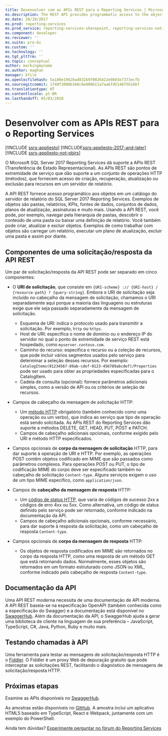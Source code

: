 ```yaml
---
title: Desenvolver com as APIs REST para o Reporting Services | Microsoft Docs
ms.description: The REST API provides programmatic access to the objects in a SQL Server 2017 Reporting Services report server catalog.
ms.date: 10/19/2017
ms.prod: reporting-services
ms.prod_service: reporting-services-sharepoint, reporting-services-native
ms.component: developer
ms.reviewer: ''
ms.suite: pro-bi
ms.custom: ''
ms.technology: ''
ms.tgt_pltfrm: ''
ms.topic: conceptual
author: markingmyname
ms.author: maghan
manager: kfile
ms.openlocfilehash: 5a180e19628ad832b970026422e9b03e7373ecfb
ms.sourcegitcommit: 1740f3090b168c0e809611a7aa6fd514075616bf
ms.translationtype: HT
ms.contentlocale: pt-BR
ms.lasthandoff: 05/03/2018
---
```

# <a name="develop-with-the-rest-apis-for-reporting-services"></a>Desenvolver com as APIs REST para o Reporting Services

[!INCLUDE [ssrs-appliesto](../../includes/ssrs-appliesto.md)] [!INCLUDE[ssrs-appliesto-2017-and-later](../../includes/ssrs-appliesto-2017-and-later.md)] [!INCLUDE [ssrs-appliesto-not-pbirs](../../includes/ssrs-appliesto-not-pbirs.md)]

O Microsoft SQL Server 2017 Reporting Services dá suporte a APIs REST (Transferência de Estado Representacional). As APIs REST são pontos de extremidade de serviço que dão suporte a um conjunto de operações HTTP (métodos), que fornecem acesso de criação, recuperação, atualização ou exclusão para recursos em um servidor de relatório.

A API REST fornece acesso programático aos objetos em um catálogo do servidor de relatório do SQL Server 2017 Reporting Services. Exemplos de objetos são pastas, relatórios, KPIs, fontes de dados, conjuntos de dados, planos de atualização, assinaturas e muito mais. Usando a API REST, você pode, por exemplo, navegar pela hierarquia de pastas, descobrir o conteúdo de uma pasta ou baixar uma definição de relatório. Você também pode criar, atualizar e excluir objetos. Exemplos de como trabalhar com objetos são carregar um relatório, executar um plano de atualização, excluir uma pasta e assim por diante.

## <a name="components-of-a-rest-api-requestresponse"></a>Componentes de uma solicitação/resposta da API REST

Um par de solicitação/resposta da API REST pode ser separado em cinco componentes:

* O **URI de solicitação**, que consiste em `{URI-scheme} :// {URI-host} / {resource-path} ? {query-string}`. Embora o URI de solicitação seja incluído no cabeçalho da mensagem de solicitação, chamamos o URI separadamente aqui porque a maioria das linguagens ou estruturas exige que ele seja passado separadamente da mensagem de solicitação.

    * Esquema de URI: indica o protocolo usado para transmitir a solicitação. Por exemplo, `http` ou `https`.
    * Host de URI: especifica o nome de domínio ou o endereço IP do servidor no qual o ponto de extremidade de serviço REST está hospedado, como `myserver.contoso.com`.
    * Caminho do recurso: especifica o recurso ou a coleção de recursos, que pode incluir vários segmentos usados pelo serviço para determinar a seleção desses recursos. Por exemplo: `CatalogItems(01234567-89ab-cdef-0123-456789abcdef)/Properties` pode ser usado para obter as propriedades especificadas para o CatalogItem.
    * Cadeia de consulta (opcional): fornece parâmetros adicionais simples, como a versão de API ou os critérios de seleção de recursos.

* Campos de cabeçalho da mensagem de solicitação HTTP:

    * Um [método HTTP](https://www.w3.org/Protocols/rfc2616/rfc2616-sec9.html) obrigatório (também conhecido como uma operação ou um verbo), que indica ao serviço que tipo de operação está sendo solicitada. As APIs REST do Reporting Services dão suporte a métodos DELETE, GET, HEAD, PUT, POST e PATCH.
    * Campos de cabeçalho adicionais opcionais, conforme exigido pelo URI e método HTTP especificados.

* Campos opcionais de **corpo da mensagem de solicitação** HTTP, para dar suporte à operação de URI e HTTP. Por exemplo, as operações POST contêm objetos codificado em MIME que são passados como parâmetros complexos. Para operações POST ou PUT, o tipo de codificação MIME do corpo deve ser especificado também no cabeçalho de solicitação `Content-type`. Alguns serviços exigem o uso de um tipo MIME específico, como `application/json`.

* Campos de **cabeçalho da mensagem de resposta** HTTP:

    * Um [código de status HTTP](http://www.w3.org/Protocols/HTTP/HTRESP.html), que varia de códigos de sucesso 2xx a códigos de erro 4xx ou 5xx. Como alternativa, um código de status definido pelo serviço pode ser retornado, conforme indicado na documentação da API.
    * Campos de cabeçalho adicionais opcionais, conforme necessário, para dar suporte à resposta da solicitação, como um cabeçalho de resposta `Content-type`.

* Campos opcionais de **corpo da mensagem de resposta** HTTP:

    * Os objetos de resposta codificados em MIME são retornados no corpo da resposta HTTP, como uma resposta de um método GET que está retornando dados. Normalmente, esses objetos são retornados em um formato estruturado como JSON ou XML, conforme indicado pelo cabeçalho de resposta `Content-type`.

## <a name="api-documentation"></a>Documentação da API

Uma API REST moderna necessita de uma documentação de API moderna. A API REST baseia-se na especificação OpenAPI (também conhecida como a especificação do Swagger) e a documentação está disponível no [SwaggerHub](https://app.swaggerhub.com/api/microsoft-rs/SSRS/2.0). Além da documentação da API, o SwaggerHub ajuda a gerar uma biblioteca de cliente na linguagem de sua preferência – JavaScript, TypeScript, C#, Java, Python, Ruby e muito mais.

## <a name="testing-api-calls"></a>Testando chamadas à API

Uma ferramenta para testar as mensagens de solicitação/resposta HTTP é o [Fiddler](http://www.telerik.com/fiddler). O Fiddler é um proxy Web de depuração gratuito que pode interceptar as solicitações REST, facilitando o diagnóstico de mensagens de solicitação/resposta HTTP.

## <a name="next-steps"></a>Próximas etapas

Examine as APIs disponíveis no [SwaggerHub](https://app.swaggerhub.com/api/microsoft-rs/SSRS/2.0).

As amostras estão disponíveis no [GitHub](https://github.com/Microsoft/Reporting-Services). A amostra inclui um aplicativo HTML5 baseado em TypeScript, React e Webpack, juntamente com um exemplo do PowerShell.

Ainda tem dúvidas? [Experimente perguntar no fórum do Reporting Services](http://go.microsoft.com/fwlink/?LinkId=620231)
